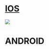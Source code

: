 
<!DOCTYPE html>
<html>
    <header>
        <title>XXX</title>
        <link rel="stylesheet" href="style.css">
    </header>
    <body>
        <div class="container">
          <div onclick="location.href='https://www.youtube.com/watch?v=TkgrKhtxzho';" style="cursor: pointer;">
              <div class="split left">
                <a href="IOS.html"><h1>IOS</h1></a>
                <a href=""><img src="IMG/iconfinder_104447_apple_logo_icon_512px.png" class="center"></a>
              </div>
          </div>
          <div onclick="location.href='https://www.youtube.com/watch?v=TkgrKhtxzho';" style="cursor: pointer;">
            <div class="split right">
              <h1>ANDROID</h1>
            </div>
          </div>  
        </div>
          <script src="main.js"></script>
    </body>
</html>
